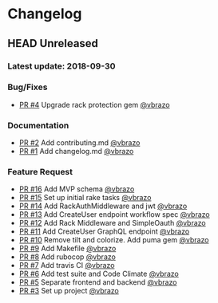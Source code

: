 # Changelog

## HEAD Unreleased
### Latest update: 2018-09-30

### Bug/Fixes
- [PR #4](https://github.com/napice/napice-api/pull/4) Upgrade rack protection gem [@vbrazo](https://github.com/vbrazo)

### Documentation
- [PR #2](https://github.com/napice/napice-api/pull/2) Add contributing.md [@vbrazo](https://github.com/vbrazo)
- [PR #1](https://github.com/napice/napice-api/pull/1) Add changelog.md [@vbrazo](https://github.com/vbrazo)

### Feature Request
- [PR #16](https://github.com/napice/napice-api/pull/16) Add MVP schema [@vbrazo](https://github.com/vbrazo)
- [PR #15](https://github.com/napice/napice-api/pull/15) Set up initial rake tasks [@vbrazo](https://github.com/vbrazo)
- [PR #14](https://github.com/napice/napice-api/pull/14) Add RackAuthMiddleware and jwt [@vbrazo](https://github.com/vbrazo)
- [PR #13](https://github.com/napice/napice-api/pull/13) Add CreateUser endpoint workflow spec [@vbrazo](https://github.com/vbrazo)
- [PR #12](https://github.com/napice/napice-api/pull/12) Add Rack Middleware and SimpleOauth [@vbrazo](https://github.com/vbrazo)
- [PR #11](https://github.com/napice/napice-api/pull/11) Add CreateUser GraphQL endpoint [@vbrazo](https://github.com/vbrazo)
- [PR #10](https://github.com/napice/napice-api/pull/10) Remove tilt and colorize. Add puma gem [@vbrazo](https://github.com/vbrazo)
- [PR #9](https://github.com/napice/napice-api/pull/9) Add Makefile [@vbrazo](https://github.com/vbrazo)
- [PR #8](https://github.com/napice/napice-api/pull/8) Add rubocop [@vbrazo](https://github.com/vbrazo)
- [PR #7](https://github.com/napice/napice-api/pull/7) Add travis CI [@vbrazo](https://github.com/vbrazo)
- [PR #6](https://github.com/napice/napice-api/pull/6) Add test suite and Code Climate [@vbrazo](https://github.com/vbrazo)
- [PR #5](https://github.com/napice/napice-api/pull/5) Separate frontend and backend [@vbrazo](https://github.com/vbrazo)
- [PR #3](https://github.com/napice/napice-api/pull/3) Set up project [@vbrazo](https://github.com/vbrazo)
